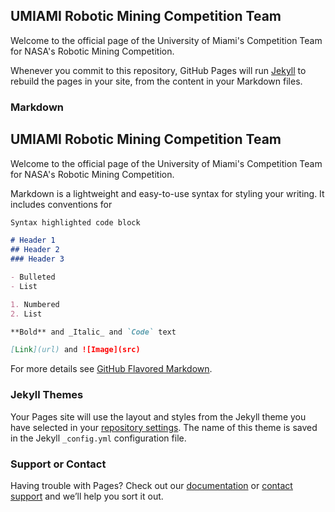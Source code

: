 ## UMIAMI Robotic Mining Competition Team

Welcome to the official page of the University of Miami's Competition Team for NASA's Robotic Mining Competition.

Whenever you commit to this repository, GitHub Pages will run [Jekyll](https://jekyllrb.com/) to rebuild the pages in your site, from the content in your Markdown files.

### Markdown

## UMIAMI Robotic Mining Competition Team

Welcome to the official page of the University of Miami's Competition Team for NASA's Robotic Mining Competition.

Markdown is a lightweight and easy-to-use syntax for styling your writing. It includes conventions for

```markdown
Syntax highlighted code block

# Header 1
## Header 2
### Header 3

- Bulleted
- List

1. Numbered
2. List

**Bold** and _Italic_ and `Code` text

[Link](url) and ![Image](src)
```

For more details see [GitHub Flavored Markdown](https://guides.github.com/features/mastering-markdown/).

### Jekyll Themes

Your Pages site will use the layout and styles from the Jekyll theme you have selected in your [repository settings](https://github.com/umiamirmc/umiamirmc.github.io/settings). The name of this theme is saved in the Jekyll `_config.yml` configuration file.

### Support or Contact

Having trouble with Pages? Check out our [documentation](https://help.github.com/categories/github-pages-basics/) or [contact support](https://github.com/contact) and we’ll help you sort it out.
